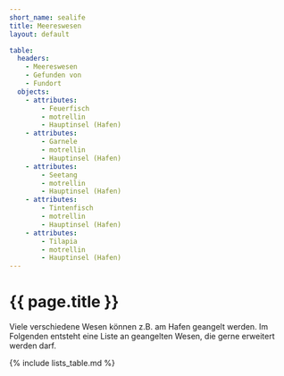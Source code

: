```yaml
---
short_name: sealife
title: Meereswesen
layout: default

table:
  headers:
    - Meereswesen
    - Gefunden von
    - Fundort
  objects:
    - attributes:
        - Feuerfisch
        - motrellin
        - Hauptinsel (Hafen)
    - attributes:
        - Garnele
        - motrellin
        - Hauptinsel (Hafen)
    - attributes:
        - Seetang
        - motrellin
        - Hauptinsel (Hafen)
    - attributes:
        - Tintenfisch
        - motrellin
        - Hauptinsel (Hafen)
    - attributes:
        - Tilapia
        - motrellin
        - Hauptinsel (Hafen)
---
```

# {{ page.title }}

Viele verschiedene Wesen können z.B. am Hafen geangelt werden. Im Folgenden
entsteht eine Liste an geangelten Wesen, die gerne erweitert werden darf.

{% include lists_table.md %}

